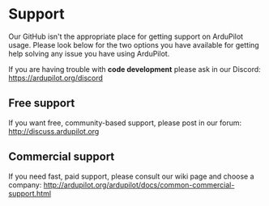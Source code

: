 # Support

Our GitHub isn't the appropriate place for getting support on ArduPilot usage. Please look below for the two options you have available for getting help solving any issue you have using ArduPilot.

If you are having trouble with **code development** please ask in our Discord: https://ardupilot.org/discord

## Free support

If you want free, community-based support, please post in our forum: http://discuss.ardupilot.org

## Commercial support

If you need fast, paid support, please consult our wiki page and choose a company: http://ardupilot.org/ardupilot/docs/common-commercial-support.html
